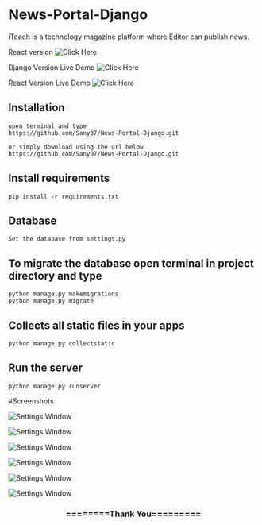 # News-Portal-Django

iTeach is a technology magazine platform where Editor can publish news.
  

React version  ![Click Here](https://github.com/Sany07/News-Portal-React)

Django Version Live Demo ![Click Here](https://itechportal.herokuapp.com) 

React Version Live Demo ![Click Here](https://itech-9b147.web.app/) 



## Installation 

```
open terminal and type
https://github.com/Sany07/News-Portal-Django.git

or simply download using the url below
https://github.com/Sany07/News-Portal-Django.git
```

## Install requirements

```
pip install -r requirements.txt
```
## Database

```
Set the database from settings.py
```

## To migrate the database open terminal in project directory and type
```
python manage.py makemigrations
python manage.py migrate
```

## Collects all static files in your apps

```
python manage.py collectstatic
```

## Run the server
```
python manage.py runserver
```




#Screenshots


![Settings Window](https://github.com/Sany07/News-Portal-React/blob/main/ss/01%20-%20iTECH%20-%20itech-9b147.web.app.png)


![Settings Window](https://github.com/Sany07/News-Portal-React/blob/main/ss/02%20-%20iTECH%20-%20itech-9b147.web.app.png)


![Settings Window](https://github.com/Sany07/News-Portal-React/blob/main/ss/03%20-%20iTECH%20-%20itech-9b147.web.app.png)


![Settings Window](https://github.com/Sany07/News-Portal-React/blob/main/ss/04%20-%20iTECH%20-%20itech-9b147.web.app.png)


![Settings Window](https://github.com/Sany07/News-Portal-React/blob/main/ss/05%20-%20iTECH%20-%20itech-9b147.web.app.png)


![Settings Window](https://github.com/Sany07/News-Portal-React/blob/main/ss/06%20-%20iTECH%20-%20itech-9b147.web.app.png)


<div align="center">
    <h3>========Thank You=========</h3>
</div>


